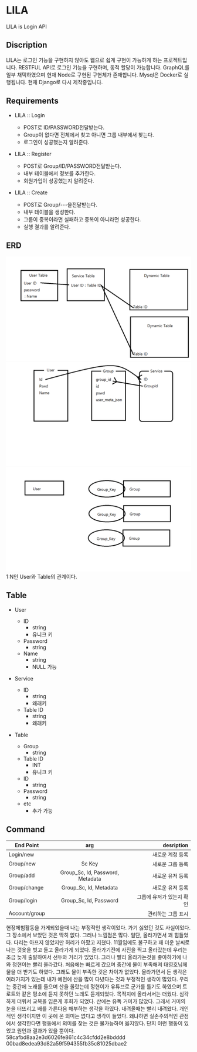 # LILA

LILA is Login API

## Discription

LILA는 로그인 기능을 구현하지 않아도 웹으로 쉽게 구현이 가능하게 하는 프로젝트입니다. RESTFUL API로 로그인 기능을 구현하며, 동적 할당이 가능합니다. GraphQL를 일부 채택하였으며 현재 Node로 구현된 구현체가 존재합니다. Mysql은 Docker로 실행됩니다. 현재 Django로 다시 제작중입니다.

## Requirements

- LILA :: Login
  - POST로 ID/PASSWORD전달받는다.
  - Group이 없다면 전체에서 찾고 아니면 그룹 내부에서 찾는다.
  - 로그인이 성공했는지 알려준다.

- LILA :: Register
  - POST로 Group/ID/PASSWORD전달받는다.
  - 내부 테이블에서 정보를 추가한다.
  - 회원가입이 성공했는지 알려준다.

- LILA :: Create
  - POST로 Group/---을전달받는다.
  - 내부 테이블을 생성한다.
  - 그룹이 중복이라면 실패하고 중복이 아니라면 성공한다.
  - 실행 결과를 알려준다.

## ERD

![image](./Image/ERD.png)
![image](./Image/ERD2.png)
![image](./Image/ERD3.png)
1:N인 User와 Table의 관계이다.

## Table

- User
  - ID
    - string
    - 유니크 키
  - Password
    - string
  - Name
    - string
    - NULL 가능

- Service
  - ID
    - string
    - 왜래키
  - Table ID
    - string
    - 왜래키

- Table
  - Group
    - string
  - Table ID
    - INT
    - 유니크 키
  - ID
    - string
  - Password
    - string
  - etc
    - 추가 가능

## Command

| End Point | arg | desription  |
| --------- |:---:| -----------:|
| Login/new     |                                    | 새로운 계정 등록 |
| Group/new     |  Sc Key                            | 새로운 그룹 등록 |
| Group/add     |  Group_Sc, Id, Password, Metadata  | 새로운 유저 등록 |
| Group/change  |  Group_Sc, Id, Metadata            | 새로운 유저 등록 |
| Group/login   |  Group_Sc, Id, Password            | 그룹에 유저가 있는지 확인 |
| Account/group |                                    | 관리하는 그룹 표시 |

현장체험활동을 가게되었을때 나는 부정적인 생각이었다. 가기 싫었던 것도 사실이었다. 그 장소에서 보았던 것은 딱히 없다. 그러나 느낌점은 많다. 일단, 올라가면서 꽤 힘들었다. 다리는 아프지 않았지만 허리가 아팠고 지쳤다. 11월임에도 불구하고 꽤 더운 날씨로 나는 것옷을 벗고 들고 올라가게 되었다. 올라가기전에 사진을 찍고 올라갔는데 우리는 조금 늦게 출발하여서 선두와 거리가 있었다. 그러나 빨리 올라가는것을 좋아하기에 나와 정현이는 빨리 올라갔다. 처음에는 빠르게 갔으며 중간에 물이 부족해져 태영호님께 물을 더 받기도 하였다. 그래도 물이 부족한 것은 차이가 없었다. 올라가면서 든 생각은 여러가지가 있는데 내가 예전에 산을 많이 다녔다는 것과 부정적인 생각이 많았다. 우리는 중간에 노래를 들으며 산을 올랐는데 정현이가 유튜브로 군가를 틀기도 하였으며 트로트와 같은 평소에 듣지 못하던 노래도 듣게되었다. 목적지에 올라서서는 더웠다. 심각하게 더워서 교복을 입은게 후회가 되었다. 산에는 유독 거미가 많았다. 그래서 거미의 눈을 터뜨리고 배를 가른다음 해부하는 생각을 하였다. 내려올때는 빨리 내려왔다. 개인적인 생각이지만 이 곳에 온 의미는 없다고 생각이 들었다. 왜냐하면 실존주의적인 관점에서 생각한다면 행동에서 의미를 찾는 것은 불가능하며 옳지않다. 단지 이런 행동이 있었고 원인과 결과가 있을 뿐이다.
58cafbd8aa2e3d6026fe861c4c34cfdd2e8bdddd
00bad8edea93d82a59f594355fb35c81025dbae2